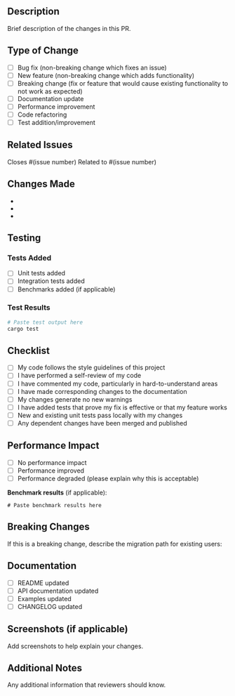 ## Description
Brief description of the changes in this PR.

## Type of Change
- [ ] Bug fix (non-breaking change which fixes an issue)
- [ ] New feature (non-breaking change which adds functionality)
- [ ] Breaking change (fix or feature that would cause existing functionality to not work as expected)
- [ ] Documentation update
- [ ] Performance improvement
- [ ] Code refactoring
- [ ] Test addition/improvement

## Related Issues
Closes #(issue number)
Related to #(issue number)

## Changes Made
-
-
-

## Testing
### Tests Added
- [ ] Unit tests added
- [ ] Integration tests added
- [ ] Benchmarks added (if applicable)

### Test Results
```bash
# Paste test output here
cargo test
```

## Checklist
- [ ] My code follows the style guidelines of this project
- [ ] I have performed a self-review of my code
- [ ] I have commented my code, particularly in hard-to-understand areas
- [ ] I have made corresponding changes to the documentation
- [ ] My changes generate no new warnings
- [ ] I have added tests that prove my fix is effective or that my feature works
- [ ] New and existing unit tests pass locally with my changes
- [ ] Any dependent changes have been merged and published

## Performance Impact
- [ ] No performance impact
- [ ] Performance improved
- [ ] Performance degraded (please explain why this is acceptable)

**Benchmark results** (if applicable):
```
# Paste benchmark results here
```

## Breaking Changes
If this is a breaking change, describe the migration path for existing users:

## Documentation
- [ ] README updated
- [ ] API documentation updated
- [ ] Examples updated
- [ ] CHANGELOG updated

## Screenshots (if applicable)
Add screenshots to help explain your changes.

## Additional Notes
Any additional information that reviewers should know.
